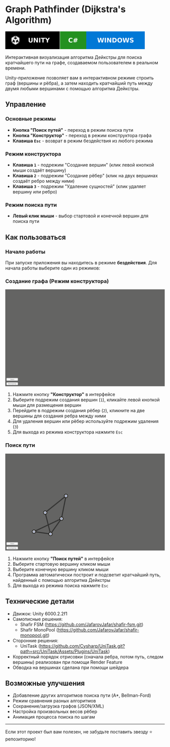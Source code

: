 # Graph Pathfinder (Dijkstra's Algorithm)

![Unity](_readme/unity.svg)![C#](./_readme/c-sharp.svg)![Windows](./_readme/windows.svg)

Интерактивная визуализация алгоритма Дейкстры для поиска кратчайшего пути на графе, создаваемом пользователем в реальном времени.

Unity-приложение позволяет вам в интерактивном режиме строить граф (вершины и рёбра), а затем находить кратчайший путь между двумя любыми вершинами с помощью алгоритма Дейкстры.

## Управление

### Основные режимы
- **Кнопка "Поиск путей"** - переход в режим поиска пути
- **Кнопка "Конструктор"** - переход в режим конструктора графа
- **Клавиша `Esc`** - возврат в режим бездействия из любого режима

### Режим конструктора
- **Клавиша `1`** - подрежим "Создание вершин" (клик левой кнопкой мыши создаёт вершину)
- **Клавиша `2`** - подрежим "Создание рёбер" (клик на двух вершинах создаёт ребро между ними)
- **Клавиша `3`** - подрежим "Удаление сущностей" (клик удаляет вершину или ребро)

### Режим поиска пути
- **Левый клик мыши** - выбор стартовой и конечной вершин для поиска пути

## Как пользоваться
### Начало работы
При запуске приложения вы находитесь в режиме **бездействия**. Для начала работы выберите один из режимов:

### Создание графа (Режим конструктора)

![search](./_readme/constructor.gif)

1. Нажмите кнопку **"Конструктор"** в интерфейсе
2. Выберите подрежим создания вершин (`1`), кликайте левой кнопкой мыши для размещения вершин
3. Перейдите в подрежим создания рёбер (`2`), кликните на две вершины для создания ребра между ними
4. Для удаления вершин или рёбер используйте подрежим удаления (`3`)
5. Для выхода из режима конструктора нажмите `Esc`

### Поиск пути

![search](./_readme/search.gif)

1. Нажмите кнопку **"Поиск путей"** в интерфейсе
2. Выберите стартовую вершину кликом мыши
3. Выберите конечную вершину кликом мыши
4. Программа автоматически построит и подсветит кратчайший путь, найденный с помощью алгоритма Дейкстры
5. Для выхода из режима поиска нажмите `Esc`

## Технические детали

- Движок: Unity 6000.2.2f1
- Самописные решения:
	- Shafir FSM (https://github.com/JafarovJafar/shafir-fsm.git)
	- Shafir MonoPool (https://github.com/JafarovJafar/shafir-monopool.git)
- Сторонние решения:
	- UniTask (https://github.com/Cysharp/UniTask.git?path=src/UniTask/Assets/Plugins/UniTask)
- Корректный порядок отрисовки (сначала ребра, потом путь, следом вершины) реализован при помощи Render Feature
- Обводка на вершинах сделана при помощи шейдера

## Возможные улучшения

-   Добавление других алгоритмов поиска пути (A*, Bellman-Ford)
-   Режим сравнения разных алгоритмов
-   Сохранение/загрузка графов (JSON/XML)
-   Настройка произвольных весов рёбер
-   Анимация процесса поиска по шагам
----------
Если этот проект был вам полезен, не забудьте поставить звезду ⭐ репозиторию!